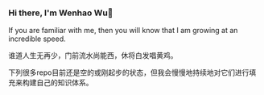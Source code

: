 ### Hi there, I'm Wenhao Wu👋

If you are familiar with me, then you will know that I am growing at an incredible speed.

谁道人生无再少，门前流水尚能西，休将白发唱黄鸡。

下列很多repo目前还是空的或刚起步的状态，但我会慢慢地持续地对它们进行填充来构建自己的知识体系。
<!--
**wenhao0214/wenhao0214** is a ✨ _special_ ✨ repository because its `README.md` (this file) appears on your GitHub profile.

Here are some ideas to get you started:

- 🔭 I’m currently working on ...
- 🌱 I’m currently learning ...
- 👯 I’m looking to collaborate on ...
- 🤔 I’m looking for help with ...
- 💬 Ask me about ...
- 📫 How to reach me: ...
- 😄 Pronouns: ...
- ⚡ Fun fact: ...
-->
